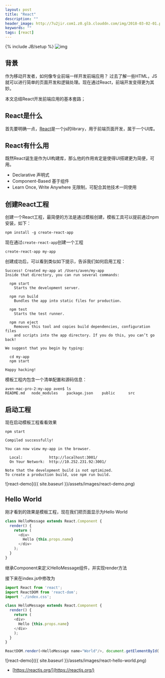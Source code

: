 ```yaml
---
layout: post
title: "React"
description: ""
header_image: http://7u2jir.com1.z0.glb.clouddn.com/img/2018-03-02-01.png
keywords: ""
tags: [react]
---
```

{% include JB/setup %}
![img](http://7u2jir.com1.z0.glb.clouddn.com/img/2018-03-02-01.png)

## 背景

作为移动开发者，如何像专业前端一样开发前端应用？
过去了解一些HTML，JS就可以进行简单的页面开发和逻辑处理。现在通过React，前端开发变得更为其妙。

本文总结React开发前端应用的基本套路；

## React是什么

首先要明确一点，[React](https://reactjs.org/)是一个js的library，用于前端页面开发，属于一个UI库。


## React有什么用

既然React诞生是作为UI构建库，那么他的作用肯定是使得UI搭建更为简便，可用。

* Declarative 声明式
* Component-Based 基于组件
* Learn Once, Write Anywhere 无限制，可配合其他技术一同使用

## 创建React工程

创建一个React工程，最简便的方法是通过模板创建，模板工具可以提前通过npm安装，如下：

```shell
npm install -g create-react-app
```

现在通过`create-react-app`创建一个工程

```shell
create-react-app my-app
```

创建成功后，可以看到类似如下提示，告诉我们如何启用工程：

```shell
Success! Created my-app at /Users/aven/my-app
Inside that directory, you can run several commands:

  npm start
    Starts the development server.

  npm run build
    Bundles the app into static files for production.

  npm test
    Starts the test runner.

  npm run eject
    Removes this tool and copies build dependencies, configuration files
    and scripts into the app directory. If you do this, you can’t go back!

We suggest that you begin by typing:

  cd my-app
  npm start

Happy hacking!
```

模板工程内包含一个清单配置和源码信息：

```
aven-mac-pro-2:my-app aven$ ls
README.md	node_modules	package.json	public		src
```

## 启动工程

现在启动模板工程看看效果

```shell
npm start

Compiled successfully!

You can now view my-app in the browser.

  Local:            http://localhost:3001/
  On Your Network:  http://10.252.231.92:3001/

Note that the development build is not optimized.
To create a production build, use npm run build.
```

![react-demo]({{ site.baseurl }}/assets/images/react-demo.png)

## Hello World

刚才看到的效果是模板工程，现在我们把页面显示为Hello World

```js
class HelloMessage extends React.Component {
  render() {
    return (
      <div>
        Hello {this.props.name}
      </div>
    );
  }
}

```

继承Component来定义HelloMessage组件，并实现render方法

接下来在index.js中修改为

```js
import React from 'react';
import ReactDOM from 'react-dom';
import './index.css';

class HelloMessage extends React.Component {
  render() {
    return (
    <div>
      Hello {this.props.name}
    </div>
    );
  }
}

ReactDOM.render(<HelloMessage name="World"/>, document.getElementById('root'));
```
![react-demo]({{ site.baseurl }}/assets/images/react-hello-world.png)

* [https://reactjs.org/](https://reactjs.org/)
